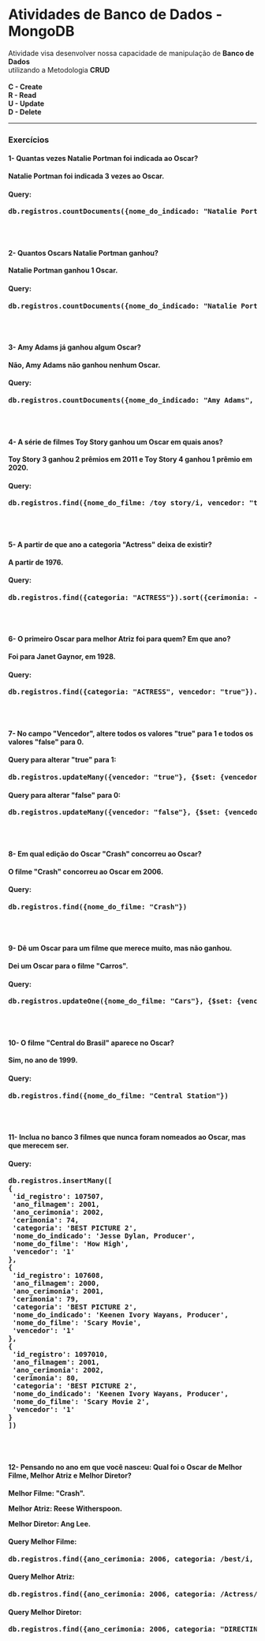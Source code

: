 <h1>Atividades de Banco de Dados - MongoDB</h1>

<p>Atividade visa desenvolver nossa capacidade de manipulação de <b>Banco de Dados</b> <br>
utilizando a Metodologia <b>CRUD</b><br><br>
<b>C - Create<br>
R - Read <br>
U - Update <br>
D - Delete <br>
</p>
<hr>
<h3>Exercícios</h3>

<h4>1- Quantas vezes Natalie Portman foi indicada ao Oscar?</h4>
<p>Natalie Portman foi indicada 3 vezes ao Oscar.</p>

<h4>Query:</h4>
<pre>db.registros.countDocuments({nome_do_indicado: "Natalie Portman"})</pre>

<br><br>

<h4>2- Quantos Oscars Natalie Portman ganhou?</h4>
<p>Natalie Portman ganhou 1 Oscar.</p>

<h4>Query:</h4>
<pre>db.registros.countDocuments({nome_do_indicado: "Natalie Portman", vencedor: "true"})</pre>

<br><br>

<h4>3- Amy Adams já ganhou algum Oscar?</h4>
<p>Não, Amy Adams não ganhou nenhum Oscar.</p>

<h4>Query:</h4>
<pre>db.registros.countDocuments({nome_do_indicado: "Amy Adams", vencedor: "true"})</pre>

<br><br>

<h4>4- A série de filmes Toy Story ganhou um Oscar em quais anos?</h4>
<p>Toy Story 3 ganhou 2 prêmios em 2011 e Toy Story 4 ganhou 1 prêmio em 2020.</p>

<h4>Query:</h4>
<pre>db.registros.find({nome_do_filme: /toy story/i, vencedor: "true"})</pre>

<br><br>

<h4>5- A partir de que ano a categoria "Actress" deixa de existir?</h4>
<p>A partir de 1976.</p>

<h4>Query:</h4>
<pre>db.registros.find({categoria: "ACTRESS"}).sort({cerimonia: -1})</pre>

<br><br>

<h4>6- O primeiro Oscar para melhor Atriz foi para quem? Em que ano?</h4>
<p>Foi para Janet Gaynor, em 1928.</p>

<h4>Query:</h4>
<pre>db.registros.find({categoria: "ACTRESS", vencedor: "true"}).sort({cerimonia: 1})</pre>

<br><br>

<h4>7- No campo "Vencedor", altere todos os valores "true" para 1 e todos os valores "false" para 0.</h4>

<h4>Query para alterar "true" para 1:</h4>
<pre>db.registros.updateMany({vencedor: "true"}, {$set: {vencedor: "1"}})</pre>

<h4>Query para alterar "false" para 0:</h4>
<pre>db.registros.updateMany({vencedor: "false"}, {$set: {vencedor: "0"}})</pre>

<br><br>

<h4>8- Em qual edição do Oscar "Crash" concorreu ao Oscar?</h4>
<p>O filme "Crash" concorreu ao Oscar em 2006.</p>

<h4>Query:</h4>
<pre>db.registros.find({nome_do_filme: "Crash"})</pre>

<br><br>

<h4>9- Dê um Oscar para um filme que merece muito, mas não ganhou.</h4>
<p>Dei um Oscar para o filme "Carros".</p>

<h4>Query:</h4>
<pre>db.registros.updateOne({nome_do_filme: "Cars"}, {$set: {vencedor: "1"}})</pre>

<br><br>

<h4>10- O filme "Central do Brasil" aparece no Oscar?</h4>
<p>Sim, no ano de 1999.</p>

<h4>Query:</h4>
<pre>db.registros.find({nome_do_filme: "Central Station"})</pre>

<br><br>

<h4>11- Inclua no banco 3 filmes que nunca foram nomeados ao Oscar, mas que merecem ser.</h4>

<h4>Query:</h4>
<pre>db.registros.insertMany([
{
 'id_registro': 107507,
 'ano_filmagem': 2001,
 'ano_cerimonia': 2002,
 'cerimonia': 74,
 'categoria': 'BEST PICTURE 2',
 'nome_do_indicado': 'Jesse Dylan, Producer',
 'nome_do_filme': 'How High',
 'vencedor': '1'
},
{
 'id_registro': 107608,
 'ano_filmagem': 2000,
 'ano_cerimonia': 2001,
 'cerimonia': 79,
 'categoria': 'BEST PICTURE 2',
 'nome_do_indicado': 'Keenen Ivory Wayans, Producer',
 'nome_do_filme': 'Scary Movie',
 'vencedor': '1'
},
{
 'id_registro': 1097010,
 'ano_filmagem': 2001,
 'ano_cerimonia': 2002,
 'cerimonia': 80,
 'categoria': 'BEST PICTURE 2',
 'nome_do_indicado': 'Keenen Ivory Wayans, Producer',
 'nome_do_filme': 'Scary Movie 2',
 'vencedor': '1'
}
])</pre>

<br><br>

<h4>12- Pensando no ano em que você nasceu: Qual foi o Oscar de Melhor Filme, Melhor Atriz e Melhor Diretor?</h4>
<p>Melhor Filme: "Crash".</p>
<p>Melhor Atriz: Reese Witherspoon.</p>
<p>Melhor Diretor: Ang Lee.</p>

<h4>Query Melhor Filme:</h4>
<pre>db.registros.find({ano_cerimonia: 2006, categoria: /best/i, vencedor: "1"})</pre>

<h4>Query Melhor Atriz:</h4>
<pre>db.registros.find({ano_cerimonia: 2006, categoria: /Actress/i, vencedor: "1"})</pre>

<h4>Query Melhor Diretor:</h4>
<pre>db.registros.find({ano_cerimonia: 2006, categoria: "DIRECTING", vencedor: "1"})</pre>
